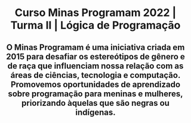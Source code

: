 <div style="text-align: center">
  <h1>Curso Minas Programam 2022 | Turma II | Lógica de Programação</h1>
  <h2>
    O Minas Programam é uma iniciativa criada em 2015 para desafiar os
    estereótipos de gênero e de raça que influenciam nossa relação com as áreas
    de ciências, tecnologia e computação.
    <br>
    Promovemos oportunidades de aprendizado sobre programação para meninas e
    mulheres, priorizando àquelas que são negras ou indígenas.
  </h2>
</div>
